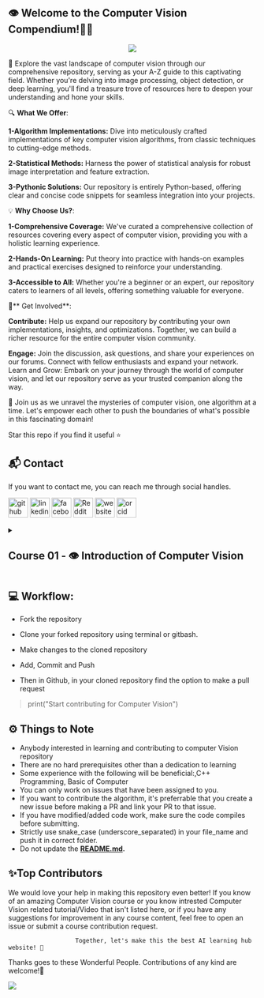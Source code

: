  ## **👁️ Welcome to the Computer Vision Compendium!👋🛒**
<p align="center">
<img src="https://github.com/hussain0048/Computer-Vision-/blob/main/Computer%20Vision.png"></a>
</p>


🚀 Explore the vast landscape of computer vision through our comprehensive repository, serving as your A-Z guide to this captivating field. Whether you're delving into image processing, object detection, or deep learning, you'll find a treasure trove of resources here to deepen your understanding and hone your skills.

🔍 **What We Offer**:

**1-Algorithm Implementations:** Dive into meticulously crafted implementations of key computer vision algorithms, from classic techniques to cutting-edge methods.

**2-Statistical Methods:** Harness the power of statistical analysis for robust image interpretation and feature extraction.

**3-Pythonic Solutions:** Our repository is entirely Python-based, offering clear and concise code snippets for seamless integration into your projects.

💡 **Why Choose Us?**:

**1-Comprehensive Coverage:** We've curated a comprehensive collection of resources covering every aspect of computer vision, providing you with a holistic learning experience.

**2-Hands-On Learning:** Put theory into practice with hands-on examples and practical exercises designed to reinforce your understanding.

**3-Accessible to All:**  Whether you're a beginner or an expert, our repository caters to learners of all levels, offering something valuable for everyone.

👥** Get Involved**:

**Contribute:** Help us expand our repository by contributing your own implementations, insights, and optimizations. Together, we can build a richer resource for the entire computer vision community.

**Engage:** Join the discussion, ask questions, and share your experiences on our forums. Connect with fellow enthusiasts and expand your network.
Learn and Grow: Embark on your journey through the world of computer vision, and let our repository serve as your trusted companion along the way.

🌟 Join us as we unravel the mysteries of computer vision, one algorithm at a time. Let's empower each other to push the boundaries of what's possible in this fascinating domain!

Star this repo if you find it useful ⭐
## **📬 Contact**
   
   If you want to contact me, you can reach me through social handles.

   [<img src='https://cdn.jsdelivr.net/npm/simple-icons@3.0.1/icons/github.svg' alt='github' height='40'>](https://github.com/hussain0048)  [<img src='https://cdn.jsdelivr.net/npm/simple-icons@3.0.1/icons/linkedin.svg' alt='linkedin' height='40'>](https://www.linkedin.com/company/90909828/admin/feed/posts/)  [<img src='https://cdn.jsdelivr.net/npm/simple-icons@3.0.1/icons/facebook.svg' alt='facebook' height='40'>](https://www.facebook.com/CourseTeach)  [<img src='https://cdn.jsdelivr.net/npm/simple-icons@3.0.1/icons/reddit.svg' alt='Reddit' height='40'>](https://www.reddit.com/user/hussain0048)  [<img src='https://cdn.jsdelivr.net/npm/simple-icons@3.0.1/icons/icloud.svg' alt='website' height='40'>](https://coursesteach.com/)  [<img src='https://cdn.jsdelivr.net/npm/simple-icons@3.0.1/icons/orcid.svg' alt='orcid' height='40'>]( 0000-0002-7238-7924)

<details> 
<summary> <h2>Course 01 - 👁️ Introduction of Computer Vision </h2> </summary>

## 👁️ Chapter1: - **Introduction**
| Topic Name/Tutorial | Video | Code |
|---|---|---|
| [**🌐1- What is computer Vision?**](https://medium.com/@Coursesteach/computer-vision-part-1-ff493a713887) | [1](https://drive.google.com/file/d/1Cb-Cz0dRwNZzAp5f2K5cVNNwBRo3hki4/view) |[![Colab icon](https://img.shields.io/badge/Colab-Open-blue.svg?logo=colab&logoColor=white)](https://github.com/hussain0048/Computer-Vision-/blob/main/Introduction_to_Computer_Vision.ipynb)|
|[**🌐2-Computer Vision Tasks and Applications**](https://medium.com/@Coursesteach/computer-vision-part-2-c0d0619cce0a)|[1](https://drive.google.com/file/d/1DCR-0UllT5J0GNHrTlklsHtF1OCskV0V/view)[-2](https://drive.google.com/file/d/1hDHQfd5h9Jiauk8olHG6Jft0AbOUh36n/view)|[![Colab icon](https://img.shields.io/badge/Colab-Open-blue.svg?logo=colab&logoColor=white)](https://github.com/hussain0048/Computer-Vision-/blob/main/Introduction_to_Computer_Vision.ipynb)|
|[**🌐Best Free Resources to Computer Vision**](https://medium.com/@Coursesteach/best-free-resources-to-computer-vision-f570f69218ef)|---|---|

## 📚Chapter2: - **Image As Function**
| Topic Name/Tutorial | Video| Code |
|---|---|---|
|[**🌐1-Images as Functions Part 1?**](https://medium.com/@Coursesteach/computer-vision-part-3-3fae0bb7d768)|[**1**](https://drive.google.com/file/d/1c6plHK4Yqg_ch8QiNTtfGuSZSK0mt3lf/view)|[![Colab icon](https://img.shields.io/badge/Colab-Open-blue.svg?logo=colab&logoColor=white)](https://github.com/hussain0048/Computer-Vision-/blob/main/Introduction_to_Computer_Vision.ipynb)|
| [**🌐2-Images as Functions Part 2?**](https://medium.com/@Coursesteach/computer-vision-part-3-3fae0bb7d768) | [**1**](https://drive.google.com/file/d/1X5RS1-6JfZUmcyDvsP5KF1SR97CFzus2/view) | [![Colab icon](https://img.shields.io/badge/Colab-Open-blue.svg?logo=colab&logoColor=white)](https://github.com/hussain0048/Computer-Vision-/blob/main/Introduction_to_Computer_Vision.ipynb) |
| [**🌐3-Define an Image as a Function (Quiz)**](https://medium.com/@Coursesteach/computer-vision-part-5-b597c6e67be1) |[**1**](https://drive.google.com/file/d/1FDmF_Gcl3wtvx6NyNuvl6KAiZlp7KD6Y/view)[**-2**](https://drive.google.com/file/d/1qiwSHYDHSp15_QhMdKuT2nBdhprLJNag/view) | [![Colab icon](https://img.shields.io/badge/Colab-Open-blue.svg?logo=colab&logoColor=white)](https://github.com/hussain0048/Computer-Vision-/blob/main/Introduction_to_Computer_Vision.ipynb) |
|[**🌐4-Color Planes and Color Image as a Function(Quiz)**](https://medium.com/@Coursesteach/computer-vision-part-6-9731da76bbf5)|[**1**](https://drive.google.com/file/d/1351z7lTQfAqx3HEGvAGvtm_FVhaMPzK6/view)[**-2**](https://drive.google.com/file/d/1USR6tCVZKK5uN7TkKGduPsH8rVkTCMAY/view)[**-3**](https://drive.google.com/file/d/1qiwSHYDHSp15_QhMdKuT2nBdhprLJNag/view)|[![Colab icon](https://img.shields.io/badge/Colab-Open-blue.svg?logo=colab&logoColor=white)](https://github.com/hussain0048/Computer-Vision-/blob/main/Introduction_to_Computer_Vision.ipynb)|
|[**🌐5- Digital Images**](https://medium.com/@Coursesteach/computer-vision-part-7-4e50b0e8b653)|[**1**](https://drive.google.com/file/d/1bvwInP7sTDxJv6ou7myoIFZLen57tSv_/view)[**-2**](https://drive.google.com/file/d/1M70RJybxbFBjNjf-s_u33IEGZwETVzco/view)|[![Colab icon](https://img.shields.io/badge/Colab-Open-blue.svg?logo=colab&logoColor=white)](https://github.com/hussain0048/Computer-Vision-/blob/main/Introduction_to_Computer_Vision.ipynb)|
|[**🌐6-Compute Image Size Quiz**](https://medium.com/@Coursesteach/computer-vision-part-8-6b19ed614360)|---|[![Colab icon](https://img.shields.io/badge/Colab-Open-blue.svg?logo=colab&logoColor=white)](https://github.com/hussain0048/Computer-Vision-/blob/main/Introduction_to_Computer_Vision.ipynb)|
|[**🌐7-Read image in Matlab and Python**](https://medium.com/@Coursesteach/computer-vision-part-9-9f7b396fe462)|---|[![Colab icon](https://img.shields.io/badge/Colab-Open-blue.svg?logo=colab&logoColor=white)](https://github.com/hussain0048/Computer-Vision-/blob/main/Introduction_to_Computer_Vision.ipynb)|
|[**🌐8-Image Size and Data Type Quiz/Solution**](https://medium.com/@Coursesteach/computer-vision-part-10-f08f94c71c95)|[**1**](https://drive.google.com/file/d/1-zlCSlEvKsBPyuPpUUCio15KdedHG_lj/view)|[![Colab icon](https://img.shields.io/badge/Colab-Open-blue.svg?logo=colab&logoColor=white)](https://github.com/hussain0048/Computer-Vision-/blob/main/Introduction_to_Computer_Vision.ipynb)|
|[**🌐9-Crop an Image**](https://medium.com/@Coursesteach/computer-vision-part-10-f08f94c71c95)|[**1**](https://drive.google.com/file/d/1y_0Q6HXXHwbJi8bFXSjIRmUTliZ_QETg/view)|[![Colab icon](https://img.shields.io/badge/Colab-Open-blue.svg?logo=colab&logoColor=white)](https://github.com/hussain0048/Computer-Vision-/blob/main/Introduction_to_Computer_Vision.ipynb)|
|[**🌐10-Add 2 Images**](https://medium.com/@Coursesteach/computer-vision-part-12-add-2-images-87e9e05f7dde)|[**1**](https://drive.google.com/file/d/1Yu5ZkkVHTm5LPErifK0AyqIAZlorljen/view)[**-2**](https://drive.google.com/file/d/1l6VCJK-gU9cQHvGtJKFj6G8x7xrWkMBx/view)[**-3**](https://drive.google.com/file/d/1-POxIAvqFL1rg3N8r_zQj2-SZz3Vbm-a/view)|[![Colab icon](https://img.shields.io/badge/Colab-Open-blue.svg?logo=colab&logoColor=white)](https://github.com/hussain0048/Computer-Vision-/blob/main/Introduction_to_Computer_Vision.ipynb)|
|[**🌐11-Multiply image by a scaler and Blend 2 Images**](https://medium.com/@Coursesteach/computer-vision-part-13-multiply-by-a-scaler-60627d66c820)|[**1**](https://drive.google.com/file/d/1QKr5Vw3G1HfjyL3PgD1R6AuY8QU_XhSA/view?pli=1)[-2](https://drive.google.com/file/d/14bY1HdOaC5w4jLby2LwaawzmTwfzhSeB/view)[-3](https://drive.google.com/file/d/11W_RKLTU7XMZ1RHzBZYicBvCBCLxXhrg/view)|[![Colab icon](https://img.shields.io/badge/Colab-Open-blue.svg?logo=colab&logoColor=white)](https://github.com/hussain0048/Computer-Vision-/blob/main/Introduction_to_Computer_Vision.ipynb)|
|[**🌐12-Common Types of Noise**](https://medium.com/@Coursesteach/computer-vision-part-13-multiply-by-a-scaler-60627d66c820)|[**1**](https://drive.google.com/file/d/1BhYdBxwZZLRp144ozXJOVKSvVDRLUPs0/view)|[![Colab icon](https://img.shields.io/badge/Colab-Open-blue.svg?logo=colab&logoColor=white)](https://github.com/hussain0048/Computer-Vision-/blob/main/Introduction_to_Computer_Vision.ipynb)|
|[**🌐13-Image Difference**](https://medium.com/@Coursesteach/computer-vision-part-15-image-difference-c4a1738abf2b)|[**1**](https://drive.google.com/file/d/1NgBBgdzHdmG9UPjFBr4HRYuwtJuSux2t/view)[-2](https://drive.google.com/file/d/1FBPEClURy0oNh-Nt23UmBO2hGwGn3sqw/view)[-3](https://drive.google.com/drive/folders/1q_lNYRTS2ggibGcrc6dEAS-SbRQYF4N2)|[![Colab icon](https://img.shields.io/badge/Colab-Open-blue.svg?logo=colab&logoColor=white)](https://github.com/hussain0048/Computer-Vision-/blob/main/Introduction_to_Computer_Vision.ipynb)|
|[**🌐14-Generate Gaussian Noise**](https://medium.com/@Coursesteach/computer-vision-part-16-generate-gaussian-noise-54b5746eb4f5)|[**1**](https://drive.google.com/file/d/15ho2IRjIMlZ6dPslpwo9MGR6SumyM938/view)|[![Colab icon](https://img.shields.io/badge/Colab-Open-blue.svg?logo=colab&logoColor=white)](https://github.com/hussain0048/Computer-Vision-/blob/main/Introduction_to_Computer_Vision.ipynb)|
|[**🌐15-Effect of Sigma on Gaussian Noise**](https://medium.com/@Coursesteach/computer-vision-part-17-effect-of-sigma-on-gaussian-noise-12fbda6e936b)|[**1**](https://drive.google.com/file/d/1SOL6VtxIT08__IBVEsOOrhqYg2xicy2Q/view?usp=sharing)[-2](https://drive.google.com/file/d/1e9wH3cny9Z1UzMgi6-vcmUIJ-mGnDhtx/view)[-3](https://drive.google.com/file/d/1ixofehPc8WprhjNOKqtGIVx4dyyAbqwv/view)|[![Colab icon](https://img.shields.io/badge/Colab-Open-blue.svg?logo=colab&logoColor=white)](https://github.com/hussain0048/Computer-Vision-/blob/main/Introduction_to_Computer_Vision.ipynb)|
|[**🌐16-Apply Gaussian Noise**](https://medium.com/@Coursesteach/computer-vision-part-18-apply-gaussian-noise-4947cc2d129e)|[**1**](https://drive.google.com/file/d/17-X3uDm-_bKEZCLWrh6dzywgrd9Mc6pc/view)[-2](https://drive.google.com/file/d/1HdiI6F0MVJ3OB3VkTiMDreTA_mccXweC/view)|[![Colab icon](https://img.shields.io/badge/Colab-Open-blue.svg?logo=colab&logoColor=white)](https://github.com/hussain0048/Computer-Vision-/blob/main/Introduction_to_Computer_Vision.ipynb)|
|[**🌐17-Displaying Images in Matlab and Python**](https://medium.com/@Coursesteach/computer-vision-part-19-displaying-images-in-matlab-and-python-1e2df433fcf0)|[**1**](https://drive.google.com/file/d/1H06n5AKN-XKDAAPk2GRaloQdSnG8fTgq/view?usp=sharing)|[![Colab icon](https://img.shields.io/badge/Colab-Open-blue.svg?logo=colab&logoColor=white)](https://github.com/hussain0048/Computer-Vision-/blob/main/Introduction_to_Computer_Vision.ipynb)|

## 📚Chapter3: - **Filtering**
| Topic Name/Tutorial | Video | Code |
|---|---|---|
| [**🌐1- What is Filtering?**](https://medium.com/@Coursesteach/computer-vision-part-20-introduction-to-filter-074e84e0b85b) | [1](https://drive.google.com/file/d/1Dw9Iw2B7ag8bF8uz6jp1RfwuIsf5Cgsj/view?usp=sharing) |[![Colab icon](https://img.shields.io/badge/Colab-Open-blue.svg?logo=colab&logoColor=white)](https://github.com/hussain0048/Computer-Vision-/blob/main/Introduction_to_Computer_Vision.ipynb)|
| [**🌐2- What is Gaussian Noise?**](https://medium.com/@Coursesteach/computer-vision-part-21-gaussian-noise-d0fa12b1d533) | [1](https://drive.google.com/file/d/1K6OvG6Hchl_3kNRw7OBIV40GgbCK3mMM/view?usp=sharing)[-2](https://drive.google.com/file/d/1L4-pNTYyvvts9em7w3cNuBGmNCEHy1IZ/view?usp=sharing) |[![Colab icon](https://img.shields.io/badge/Colab-Open-blue.svg?logo=colab&logoColor=white)](https://github.com/hussain0048/Computer-Vision-/blob/main/Introduction_to_Computer_Vision.ipynb)|
| [**🌐3- Weighted Moving Average?**](https://medium.com/@Coursesteach/computer-vision-part-22-weighted-moving-average-eab7e6cb45ac) | [1](https://drive.google.com/file/d/1-O6oVfb4pv4zCMuJ7CSSAiTXncVcCNsf/view?usp=sharing)[-2](https://drive.google.com/file/d/17zB1EhTfSWDcck1fGaPWFL8wenY6C4DL/view?usp=sharing)|[![Colab icon](https://img.shields.io/badge/Colab-Open-blue.svg?logo=colab&logoColor=white)](https://github.com/hussain0048/Computer-Vision-/blob/main/Introduction_to_Computer_Vision.ipynb)|
| [**🌐4- Correlation Filtering?**](https://medium.com/@Coursesteach/computer-vision-part-23-correlation-filtering-34e00910664a) | [1](https://drive.google.com/file/d/1kOOc3jmptZDQnTlxlsDrYfnB33gl0Ldb/view?usp=sharing)|[![Colab icon](https://img.shields.io/badge/Colab-Open-blue.svg?logo=colab&logoColor=white)](https://github.com/hussain0048/Computer-Vision-/blob/main/Introduction_to_Computer_Vision.ipynb)|
| [**🌐5- Averaging Filter?**](https://medium.com/@Coursesteach/computer-vision-part-24-averaging-filter-b5dc3918c057) | [1](https://drive.google.com/file/d/1YjCaZ8bXkYSben2l3Qts3IOxbpY4ttcE/view)|[![Colab icon](https://img.shields.io/badge/Colab-Open-blue.svg?logo=colab&logoColor=white)](https://github.com/hussain0048/Computer-Vision-/blob/main/Introduction_to_Computer_Vision.ipynb)|
| [**🌐6- Gaussian Filter?**](https://medium.com/@Coursesteach/computer-vision-part-25-gaussian-filter-c81ea05a4630) | [1](https://drive.google.com/file/d/1RV_UK3USN7rQjiB3Eq1ZZnR8ujAgHJD6/view?usp=sharing)[-2](https://drive.google.com/file/d/1z7svvKJn87Lmj1BchAViLLJ44_YTqFlN/view?usp=sharing)|[![Colab icon](https://img.shields.io/badge/Colab-Open-blue.svg?logo=colab&logoColor=white)](https://github.com/hussain0048/Computer-Vision-/blob/main/Introduction_to_Computer_Vision.ipynb)|
| [**🌐7- Gaussian Filter with Matlab and Python?**](https://medium.com/@Coursesteach/computer-vision-part-26-gaussian-filter-with-matlab-and-python-672919cfb0c1) | [1](https://drive.google.com/file/d/1DY8UFbByrBrdbE4sdmcZa8G-kK3s3Q31/view?usp=sharing)--|[![Colab icon](https://img.shields.io/badge/Colab-Open-blue.svg?logo=colab&logoColor=white)](https://github.com/hussain0048/Computer-Vision-/blob/main/Introduction_to_Computer_Vision.ipynb)|
</details>
</details>

## 💻 Workflow:

- Fork the repository

- Clone your forked repository using terminal or gitbash.

- Make changes to the cloned repository

- Add, Commit and Push

- Then in Github, in your cloned repository find the option to make a pull request 

> print("Start contributing for Computer Vision")
>
## ⚙️ Things to Note

* Anybody interested in learning and contributing to computer Vision repository
* There are no hard prerequisites other than a dedication to learning
* Some experience with the following will be beneficial:,C++ Programming, Basic of Computer 
* You can only work on issues that have been assigned to you.
* If you want to contribute the algorithm, it's preferrable that you create a new issue before making a PR and link your PR to that issue.
* If you have modified/added code work, make sure the code compiles before submitting.
* Strictly use snake_case (underscore_separated) in your file_name and push it in correct folder.
* Do not update the **[README.md](https://github.com/prathimacode-hub/ML-ProjectKart/blob/main/README.md).**

   
## **✨Top Contributors**
We would love your help in making this repository even better! If you know of an amazing Computer Vision course or you know intrested Computer Vision related tutorial/Video  that isn't listed here, or if you have any suggestions for improvement in any course content, feel free to open an issue or submit a course contribution request.

                       Together, let's make this the best AI learning hub website! 🚀

Thanks goes to these Wonderful People. Contributions of any kind are welcome!🚀

<a href="https://github.com/hussain0048/Machine-Learning/graphs/contributors">
  <img src="https://contrib.rocks/image?repo=hussain0048/Computer-Vision" />
</a>






